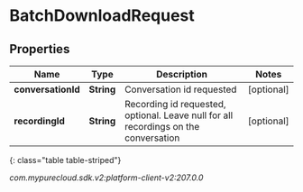 # BatchDownloadRequest


## Properties

| Name | Type | Description | Notes |
| ------------ | ------------- | ------------- | ------------- |
| **conversationId** | **String** | Conversation id requested |  [optional] |
| **recordingId** | **String** | Recording id requested, optional.  Leave null for all recordings on the conversation |  [optional] |
{: class="table table-striped"}




_com.mypurecloud.sdk.v2:platform-client-v2:207.0.0_
